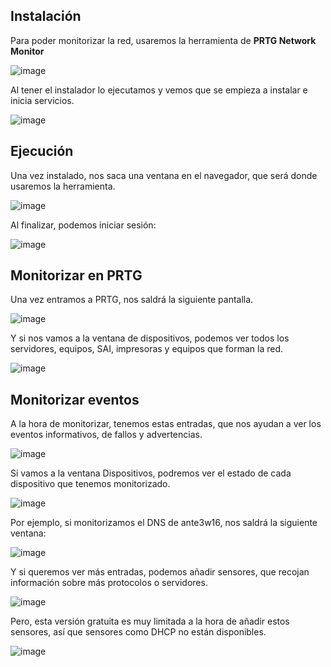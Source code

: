 ## Instalación

Para poder monitorizar la red, usaremos la herramienta de **PRTG Network Monitor**

![image](https://github.com/user-attachments/assets/77c62c7e-676c-414b-9a42-64e99de2c1b4)

Al tener el instalador lo ejecutamos y vemos que se empieza a instalar e inicia servicios.

![image](https://github.com/user-attachments/assets/0e8ba1c8-6f5a-4661-bb47-73621eb06744)

## Ejecución

Una vez instalado, nos saca una ventana en el navegador, que será donde usaremos la herramienta.

![image](https://github.com/user-attachments/assets/3a98bcd6-d5fc-4dcb-a7ad-08ef4e6d0104)

Al finalizar, podemos iniciar sesión:

![image](https://github.com/user-attachments/assets/b0bdd040-4e96-4f7c-828f-a3fd6072ea09)

## Monitorizar en PRTG 

Una vez entramos a PRTG, nos saldrá la siguiente pantalla. 

![image](https://github.com/user-attachments/assets/40d6ffce-5bcd-41f1-90d8-80ec8fffcfcf)

Y si nos vamos a la ventana de dispositivos, podemos ver todos los servidores, equipos, SAI, impresoras y equipos que forman la red. 

![image](https://github.com/user-attachments/assets/a45a0276-529e-4512-a973-3f9e4b281a17)

## Monitorizar eventos 

A la hora de monitorizar, tenemos estas entradas, que nos ayudan a ver los eventos informativos, de fallos y advertencias. 

![image](https://github.com/user-attachments/assets/c526fe69-c5c6-47b5-b6f5-5ec6475d45ff)

Si vamos a la ventana Dispositivos, podremos ver  el estado de cada dispositivo que tenemos monitorizado.

![image](https://github.com/user-attachments/assets/42dd0586-2a4c-4b9f-8b88-cdfc867abc3f)

Por ejemplo, si monitorizamos el DNS de ante3w16, nos saldrá la siguiente ventana:

![image](https://github.com/user-attachments/assets/0f9d5d2e-0a0b-4732-8cdf-4bbf40c0555a)

Y si queremos ver más entradas, podemos añadir sensores, que recojan información sobre más protocolos o servidores.

![image](https://github.com/user-attachments/assets/50c2f5b1-135f-440d-ba90-79aab44caac9)

Pero, esta versión gratuita es muy limitada a la hora de añadir estos sensores, así que sensores como DHCP no están disponibles.

![image](https://github.com/user-attachments/assets/d54413f5-f942-484c-805f-3ebfb2ba1f79)



































